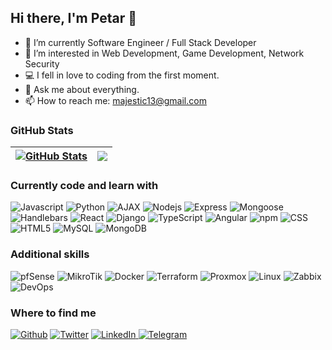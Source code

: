 
## Hi there, I'm Petar 👋

- 🌱 I’m currently Software Engineer / Full Stack Developer
- 👀 I’m interested in Web Development, Game Development, Network Security
- 💻 I fell in love to coding from the first moment.
- 💬 Ask me about everything.
- 📫 How to reach me: majestic13@gmail.com

### GitHub Stats

| <a href="#"><img align="center" src="https://github-readme-stats.vercel.app/api?username=vatari&show_icons=true&include_all_commits=true&hide_border=true" alt="GitHub Stats" /></a> | <a href="#"><img align="center" src="https://github-readme-stats.vercel.app/api/top-langs/?username=vatari&layout=compact&hide_border=true" /></a> |
| ------------- | ------------- |


<h3>Currently code and learn with</h3>
<p>
 <img alt="Javascript" src="https://img.shields.io/badge/-JS-13aa52?style=flat-square&logo=Javascript&logoColor=yellow" />
 <img alt="Python" src="https://img.shields.io/badge/-Python-46a2f1?style=flat-square&logo=Python&logoColor=yellow" />
  <img alt="AJAX" src="https://img.shields.io/badge/-AJAX-13aa52?style=flat-square&logo=ajax&logoColor=yellow" />
 <img alt="Nodejs" src="https://img.shields.io/badge/-Nodejs-43853d?style=flat-square&logo=Node.js&logoColor=white" />
 <img alt="Express" src="https://img.shields.io/badge/-Express-43853d?style=flat-square&logo=Express&logoColor=white" />
 <img alt="Mongoose" src="https://img.shields.io/badge/-Mongoose-13aa52?style=flat-square&logo=mongoose&logoColor=black" />
 <img alt="Handlebars" src="https://img.shields.io/badge/-Handlebars-43853d?style=flat-square&logo=handlebars&logoColor=white" />
 <img alt="React" src="https://img.shields.io/badge/-React-45b8d8?style=flat-square&logo=react&logoColor=white" />
 <img alt="Django" src="https://img.shields.io/badge/-Django-45b8d8?style=flat-square&logo=django&logoColor=white" /> 
 <img alt="TypeScript" src="https://img.shields.io/badge/-TypeScript-007ACC?style=flat-square&logo=typescript&logoColor=white" />
 <img alt="Angular" src="https://img.shields.io/badge/-Angular-DD0031?style=flat-square&logo=angular&logoColor=white" />
 <img alt="npm" src="https://img.shields.io/badge/-NPM-CB3837?style=flat-square&logo=npm&logoColor=white" />
 <img alt="CSS" src="https://img.shields.io/badge/-CSS-E34F26?style=flat-square&logo=css&logoColor=white" />
 <img alt="HTML5" src="https://img.shields.io/badge/-HTML5-E34F26?style=flat-square&logo=html5&logoColor=white" />
 <img alt="MySQL" src="https://img.shields.io/badge/-MySQL-13aa52?style=flat-square&logo=mysql&logoColor=black" />
 <img alt="MongoDB" src="https://img.shields.io/badge/-MongoDB-13aa52?style=flat-square&logo=mongodb&logoColor=white" />
 </p>

<h3>Additional skills</h3>
<p>
  <img alt="pfSense" src="https://img.shields.io/badge/-pfSense-13aa52?style=flat-square&logo=pfsense&logoColor=white" />
  <img alt="MikroTik" src="https://img.shields.io/badge/-MikroTik-13aa52?style=flat-square&logo=mikrotik&logoColor=white" />
  <img alt="Docker" src="https://img.shields.io/badge/-Docker-46a2f1?style=flat-square&logo=docker&logoColor=white" />
  <img alt="Terraform" src="https://img.shields.io/badge/-Terraform-46a2f1?style=flat-square&logo=terraform&logoColor=white" />
  <img alt="Proxmox" src="https://img.shields.io/badge/-Proxmox-46a2f1?style=flat-square&logo=proxmox&logoColor=white" />
  <img alt="Linux" src="https://img.shields.io/badge/-Linux System Administration-46a2f1?style=flat-square&logo=linux&logoColor=white" />
  <img alt="Zabbix" src="https://img.shields.io/badge/-Zabbix-13aa52?style=flat-square&logo=zabbix&logoColor=white" />
  <img alt="DevOps"src="https://img.shields.io/badge/-DevOps-46a2f1?style=flat-square&logo=devops&logoColor=white" />
</p>



<h3>Where to find me</h3>
<p><a href="https://github.com/vatari" target="_blank"><img alt="Github" src="https://img.shields.io/badge/GitHub-%2312100E.svg?&style=for-the-badge&logo=Github&logoColor=white" /></a> <a href="https://twitter.com/Yngtar" target="_blank"><img alt="Twitter" src="https://img.shields.io/badge/twitter-%231DA1F2.svg?&style=for-the-badge&logo=twitter&logoColor=white" /></a> <a href="https://www.linkedin.com/in/petar-zhelev-b8b382237" target="_blank"><img alt="LinkedIn" src="https://img.shields.io/badge/linkedin-%230077B5.svg?&style=for-the-badge&logo=linkedin&logoColor=white" />
</a> <a href="https://t.me/Vetari" target="_blank"><img alt="Telegram" src="https://img.shields.io/badge/telegram-%231DA1F2.svg?&style=for-the-badge&logo=telegram&logoColor=white" />
</p>


